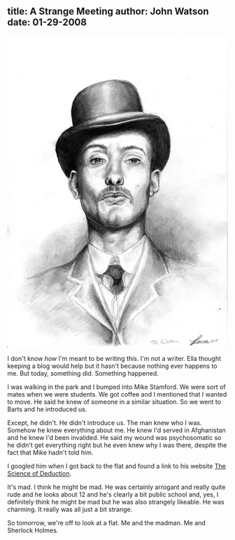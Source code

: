 title: A Strange Meeting
author: John Watson
date: 01-29-2008
---
![Dr. Watson](/assets/img/dr_watson.jpg "Dr. Watson")

I don't know *how* I'm meant to be writing this. I'm not a writer. Ella thought keeping a blog would help but it hasn't because nothing ever happens to me. But today, something did. Something happened.

I was walking in the park and I bumped into Mike Stamford. We were sort of mates when we were students. We got coffee and I mentioned that I wanted to move. He said he knew of someone in a similar situation. So we went to Barts and he introduced us.

Except, he didn't. He didn't introduce us. The man knew who I was. Somehow he knew everything about me. He knew I'd served in Afghanistan and he knew I'd been invalided. He said my wound was psychosomatic so he didn't get everything right but he even knew why I was there, despite the fact that Mike hadn't told him.

I googled him when I got back to the flat and found a link to his website [The Science of Deduction](http://www.thescienceofdeduction.co.uk/).

It's mad. I think he might be mad. He was certainly arrogant and really quite rude and he looks about 12 and he's clearly a bit public school and, yes, I definitely think he might be mad but he was also strangely likeable. He was charming. It really was all just a bit strange.

So tomorrow, we're off to look at a flat. Me and the madman. Me and Sherlock Holmes.
